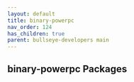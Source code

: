 ```yaml
---
layout: default
title: binary-powerpc
nav_order: 124
has_children: true
parent: bullseye-developers main
---
```


## binary-powerpc Packages
